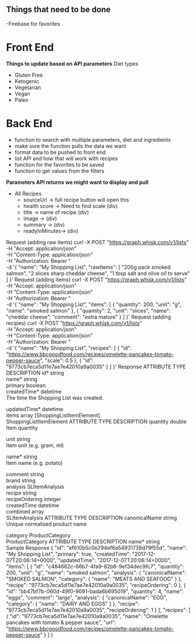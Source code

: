 ## Things that need to be done
-Firebase for favorites

# Front End
**Things to update based on API parameters**
Diet types
* Gluten Free
* Ketogenic
* Vegetarian
* Vegan
* Paleo
<!-- *could add but don't necessarily have to*
* Primal
* Whole30
* Pescetarian
* Lacto-Vegetarian
* Ovo-Vegetarian -->

<!-- ** maybe Intolerances 
* Dairy
* Egg
* Gluten
* Grain
* Peanut
* Seafood
* Shellfish
* Soy
* Sulfite
* Tree Nut
* Wheat -->

# Back End
- function to search with multiple parameters, diet and ingredients
- make sure the function pulls the data we want
- format data to be pushed to front end
- list API and how that will work with recipes
- function for the favorites to be saved
- function to get values from the filters

**Parameters API returns we might want to display and pull**
- All Recipes 
    <!-- - weightWatchersSmartPoints **maybe -->
    - sourceUrl -> full recipe button will open this
    - health score -> Need to find scale (div)
    - title -> name of recipe (div)
    - image -> (div)
    - summary -> (div)
    - readyInMinutes-> (div)


<!-- - Search
Does not return the recipe if the user is interested then look up by id
    - title
    - readyInMinutes
    - image
    - servings
    - id -->

<!-- - Meal Plan
    - week
        - monday
            - meals
                - 0 
                    - id
                    - title
                    - readyInMinutes
                    - image
                    - link
                - 1
                - 2 
            - nutrients
                - calories
                - protein
                - fat
                - carbohydrates
        - tuesday
        - wednesday
        - thursday
        - friday
        - saturday
        - sunday -->

Request (adding raw items)
curl -X POST "https://graph.whisk.com/v1/lists" \
-H "Accept: application/json" \
-H "Content-Type: application/json" \
-H "Authorization: Bearer <User-Access-Token>" \
-d '{
  "name": "My Shopping List",
  "rawItems": [
    "200g pack smoked salmon",
    "2 slices sharp cheddar cheese",
    "1 tbsp salt and olive oil to serve"
  ]
}'
Request (adding items)
curl -X POST "https://graph.whisk.com/v1/lists" \
-H "Accept: application/json" \
-H "Content-Type: application/json" \
-H "Authorization: Bearer <User-Access-Token>" \
-d '{
  "name": "My Shopping List",
  "items": [
    {
      "quantity": 200,
      "unit": "g",
      "name": "smoked salmon"
    },
    {
      "quantity": 2,
      "unit": "slices",
      "name": "cheddar cheese",
      "comment": "extra mature"
    }
  ]
}'
Request (adding recipes)
curl -X POST "https://graph.whisk.com/v1/lists" \
-H "Accept: application/json" \
-H "Content-Type: application/json" \
-H "Authorization: Bearer <User-Access-Token>" \
-d '{
  "name": "My Shopping List",
  "recipes": [
    {
      "id": "https://www.bbcgoodfood.com/recipes/omelette-pancakes-tomato-pepper-sauce",
      "scale": 0.5
    },
    {
      "id": "9773cb7eca5d11e7ae7e42010a9a0035"
    }
  ]
}'
Response
ATTRIBUTE		TYPE		DESCRIPTION
id*		string		
name*		string		
primary		boolean		
createdTime*		datetime		
The time the Shopping List was created.

updatedTime*		datetime		
items		array [ShoppingListItemElement]		
ShoppingListItemElement
ATTRIBUTE		TYPE		DESCRIPTION
quantity		double		
Item quantity

unit		string		
Item unit (e.g. gram, ml)

name*		string		
Item name (e.g. potato)

comment		string		
brand		string		
analysis		SLItemAnalysis		
recipe		string		
recipeOrdering		integer		
createdTime		datetime		
combined		array		
SLItemAnalysis
ATTRIBUTE		TYPE		DESCRIPTION
canonicalName		string		
Unique normalised product name

category		ProductCategory		
ProductCategory
ATTRIBUTE		TYPE		DESCRIPTION
name*		string		
Sample Response
{
  "id": "ef610b5c0e294ef6a54931738d79f55d",
  "name": "My Shopping List",
  "primary": true,
  "createdTime": "2017-12-07T20:06:14+0000",
  "updatedTime": "2017-12-07T20:06:14+0000",
  "items": [
    {
      "id": "c484682c-66b7-4fa9-82b6-9ef34dec9fc7",
      "quantity": 200,
      "unit": "g",
      "name": "smoked salmon",
      "analysis": {
        "canonicalName": "SMOKED SALMON",
        "category": {
          "name": "MEATS AND SEAFOOD"
        }
      },
      "recipe": "9773cb7eca5d11e7ae7e42010a9a0035",
      "recipeOrdering": 0
    },
    {
      "id": "bb47bf7b-060d-49f0-9091-bada6b695019",
      "quantity": 4,
      "name": "eggs",
      "comment": "large",
      "analysis": {
        "canonicalName": "EGG",
        "category": {
          "name": "DAIRY AND EGGS"
        }
      },
      "recipe": "9773cb7eca5d11e7ae7e42010a9a0035",
      "recipeOrdering": 1
    }
  ],
  "recipes": [
    {
      "id": "9773cb7eca5d11e7ae7e42010a9a0035",
      "name": "Omelette pancakes with tomato & pepper sauce",
      "url": "https://www.bbcgoodfood.com/recipes/omelette-pancakes-tomato-pepper-sauce"
    }
  ]
}

